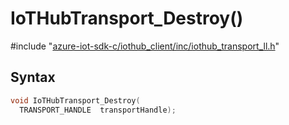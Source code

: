 # IoTHubTransport_Destroy()

\#include "[azure-iot-sdk-c/iothub_client/inc/iothub_transport_ll.h](../iot-c-ref-iothub-transport-ll-h.md)"  

## Syntax

```C
void IoTHubTransport_Destroy(
  TRANSPORT_HANDLE  transportHandle);
```

